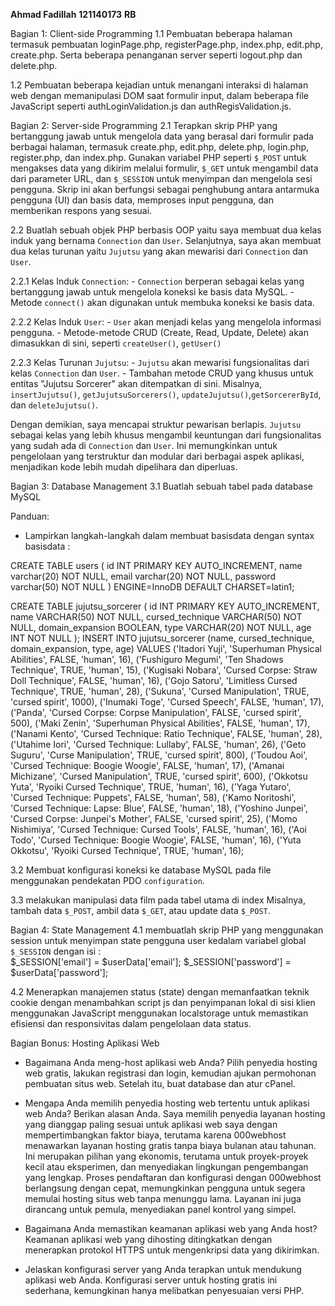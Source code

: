 **Ahmad Fadillah**
**121140173**
**RB**

Bagian 1: Client-side Programming
1.1 Pembuatan beberapa halaman termasuk pembuatan loginPage.php, registerPage.php, index.php, edit.php, create.php. Serta beberapa penanganan server seperti logout.php dan delete.php.

1.2 Pembuatan beberapa kejadian untuk menangani interaksi di halaman web dengan memanipulasi DOM saat formulir input, dalam beberapa file JavaScript seperti authLoginValidation.js dan authRegisValidation.js.

Bagian 2: Server-side Programming 
2.1 Terapkan skrip PHP yang bertanggung jawab untuk mengelola data yang berasal dari formulir pada berbagai halaman, termasuk create.php, edit.php, delete.php, login.php, register.php, dan index.php. Gunakan variabel PHP seperti `$_POST` untuk mengakses data yang dikirim melalui formulir, `$_GET` untuk mengambil data dari parameter URL, dan `$_SESSION` untuk menyimpan dan mengelola sesi pengguna. Skrip ini akan berfungsi sebagai penghubung antara antarmuka pengguna (UI) dan basis data, memproses input pengguna, dan memberikan respons yang sesuai.


2.2  Buatlah sebuah objek PHP berbasis OOP yaitu 
saya membuat dua kelas induk yang bernama `Connection` dan `User`. Selanjutnya, saya akan membuat dua kelas turunan yaitu `Jujutsu` yang akan mewarisi dari `Connection` dan `User`.

2.2.1 Kelas Induk `Connection`:
    - `Connection` berperan sebagai kelas yang bertanggung jawab untuk mengelola koneksi ke basis data MySQL.
    - Metode `connect()` akan digunakan untuk membuka koneksi ke basis data.

2.2.2 Kelas Induk `User`:
    - `User` akan menjadi kelas yang mengelola informasi pengguna.
    - Metode-metode CRUD (Create, Read, Update, Delete) akan dimasukkan di sini, seperti `createUser()`, `getUser()`

2.2.3 Kelas Turunan `Jujutsu`:
    - `Jujutsu` akan mewarisi fungsionalitas dari kelas `Connection` dan `User`.
    - Tambahan metode CRUD yang khusus untuk entitas "Jujutsu Sorcerer" akan ditempatkan di sini. Misalnya, `insertJujutsu()`, `getJujutsuSorcerers()`, `updateJujutsu()`,`getSorcererById`, dan `deleteJujutsu()`.

Dengan demikian, saya mencapai struktur pewarisan berlapis. `Jujutsu` sebagai kelas yang lebih khusus mengambil keuntungan dari fungsionalitas yang sudah ada di `Connection` dan `User`. Ini memungkinkan untuk pengelolaan yang terstruktur dan modular dari berbagai aspek aplikasi, menjadikan kode lebih mudah dipelihara dan diperluas.

Bagian 3: Database Management
3.1 Buatlah sebuah tabel pada database MySQL

Panduan:
- Lampirkan langkah-langkah dalam membuat basisdata dengan syntax basisdata :

CREATE TABLE users (
   id INT PRIMARY KEY AUTO_INCREMENT,
   name varchar(20) NOT NULL,
   email varchar(20) NOT NULL,
   password varchar(50) NOT NULL
) ENGINE=InnoDB DEFAULT CHARSET=latin1;

CREATE TABLE jujutsu_sorcerer (
    id INT PRIMARY KEY AUTO_INCREMENT,
    name VARCHAR(50) NOT NULL,
    cursed_technique VARCHAR(50) NOT NULL,
    domain_expansion BOOLEAN,
    type VARCHAR(20) NOT NULL,
    age INT NOT NULL
);
INSERT INTO jujutsu_sorcerer  (name, cursed_technique, domain_expansion, type, age)
VALUES
    ('Itadori Yuji', 'Superhuman Physical Abilities', FALSE, 'human', 16),
    ('Fushiguro Megumi', 'Ten Shadows Technique', TRUE, 'human', 15),
    ('Kugisaki Nobara', 'Cursed Corpse: Straw Doll Technique', FALSE, 'human', 16),
    ('Gojo Satoru', 'Limitless Cursed Technique', TRUE, 'human', 28),
    ('Sukuna', 'Cursed Manipulation', TRUE, 'cursed spirit', 1000), 
    ('Inumaki Toge', 'Cursed Speech', FALSE, 'human', 17),
    ('Panda', 'Cursed Corpse: Corpse Manipulation', FALSE, 'cursed spirit', 500), 
    ('Maki Zenin', 'Superhuman Physical Abilities', FALSE, 'human', 17),
    ('Nanami Kento', 'Cursed Technique: Ratio Technique', FALSE, 'human', 28),
    ('Utahime Iori', 'Cursed Technique: Lullaby', FALSE, 'human', 26),
    ('Geto Suguru', 'Curse Manipulation', TRUE, 'cursed spirit', 800), 
    ('Toudou Aoi', 'Cursed Technique: Boogie Woogie', FALSE, 'human', 17),
    ('Amanai Michizane', 'Cursed Manipulation', TRUE, 'cursed spirit', 600), 
    ('Okkotsu Yuta', 'Ryoiki Cursed Technique', TRUE, 'human', 16),
    ('Yaga Yutaro', 'Cursed Technique: Puppets', FALSE, 'human', 58),
    ('Kamo Noritoshi', 'Cursed Technique: Lapse: Blue', FALSE, 'human', 18),
    ('Yoshino Junpei', 'Cursed Corpse: Junpei\'s Mother', FALSE, 'cursed spirit', 25),
    ('Momo Nishimiya', 'Cursed Technique: Cursed Tools', FALSE, 'human', 16),
    ('Aoi Todo', 'Cursed Technique: Boogie Woogie', FALSE, 'human', 16),
    ('Yuta Okkotsu', 'Ryoiki Cursed Technique', TRUE, 'human', 16);

3.2  Membuat konfigurasi koneksi ke database MySQL pada file menggunakan pendekatan PDO `configuration`.

3.3  melakukan manipulasi data film pada tabel utama di index Misalnya, tambah data `$_POST`, ambil data `$_GET`, atau update data `$_POST`.

Bagian 4: State Management
4.1 membuatlah skrip PHP yang menggunakan session untuk menyimpan state pengguna user kedalam variabel global `$_SESSION` dengan isi :  
$_SESSION['email'] = $userData['email'];
$_SESSION['password'] = $userData['password'];


4.2 Menerapkan manajemen status (state) dengan memanfaatkan teknik cookie dengan menambahkan script js dan penyimpanan lokal di sisi klien menggunakan JavaScript menggunakan localstorage untuk memastikan efisiensi dan responsivitas dalam pengelolaan data status.

Bagian Bonus: Hosting Aplikasi Web 
- Bagaimana Anda meng-host aplikasi web Anda?
  Pilih penyedia hosting web gratis, lakukan registrasi dan login, kemudian ajukan permohonan pembuatan situs web. Setelah itu, buat database dan atur cPanel.

- Mengapa Anda memilih penyedia hosting web tertentu untuk aplikasi web Anda? Berikan alasan Anda.
  Saya memilih penyedia layanan hosting yang dianggap paling sesuai untuk aplikasi web saya dengan mempertimbangkan faktor biaya, terutama karena 000webhost menawarkan layanan hosting gratis tanpa biaya bulanan atau tahunan. Ini merupakan pilihan yang ekonomis, terutama untuk proyek-proyek kecil atau eksperimen, dan menyediakan lingkungan pengembangan yang lengkap. Proses pendaftaran dan konfigurasi dengan 000webhost berlangsung dengan cepat, memungkinkan pengguna untuk segera memulai hosting situs web tanpa menunggu lama. Layanan ini juga dirancang untuk pemula, menyediakan panel kontrol yang simpel.

- Bagaimana Anda memastikan keamanan aplikasi web yang Anda host?
  Keamanan aplikasi web yang dihosting ditingkatkan dengan menerapkan protokol HTTPS untuk mengenkripsi data yang dikirimkan.

- Jelaskan konfigurasi server yang Anda terapkan untuk mendukung aplikasi web Anda.
  Konfigurasi server untuk hosting gratis ini sederhana, kemungkinan hanya melibatkan penyesuaian versi PHP.